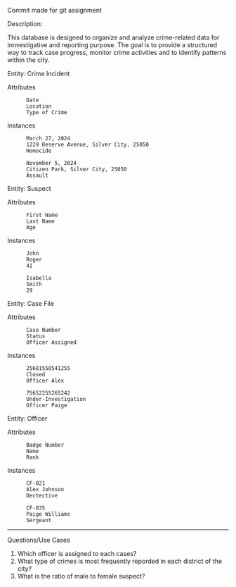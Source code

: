 Commit made for git assignment


Description:

This database is designed to organize and analyze crime-related data for innvestigative and reporting purpose.
The goal is to provide a structured way to track case progress, monitor crime activities and to identify patterns within the city. 

Entity: Crime Incident

  Attributes
  
          Date
          Location
          Type of Crime

  Instances
  
          March 27, 2024
          1229 Reserve Avenue, Silver City, 25050
          Homocide

          November 5, 2024
          Citizen Park, Silver City, 25050
          Assault

Entity: Suspect

  Attributes
  
          First Name
          Last Name
          Age

  Instances
  
          John
          Roger
          41

          Isabella
          Smith
          29

Entity: Case File

  Attributes
  
          Case Number 
          Status 
          Officer Assigned

  Instances
  
          25681550541255
          Closed
          Officer Alex

          75652255265242
          Under-Investigation
          Officer Paige

Entity: Officer

  Attributes
  
          Badge Number
          Name
          Rank
          
  Instances
  
          CF-021
          Alex Johnson
          Dectective

          CF-035
          Paige Williams
          Sergeant


-------------------------------------------------------

Questions/Use Cases

1. Which officer is assigned to each cases?
2. What type of crimes is most frequently reporded in each district of the city?
3. What is the ratio of male to female suspect?



